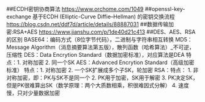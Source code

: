 ##ECDH密钥协商算法
https://www.orchome.com/1049
##openssl-key-exchange 基于ECDH (Elliptic-Curve Diffie–Hellman) 的密钥交换流程
https://blog.csdn.net/ddf7d/article/details/88887031
##数据传输加密:RSA+AES
https://www.jianshu.com/p/1de40d21c413
##DES、AES、RSA的区别
BASE64：编码方式（8位字节代码），二进制与字符串相互转换 
MD5：Message Algorithm（消息摘要算法第五版），散列函数（哈希算法）_不可逆，压缩性
DES：Data Encrytion Standard（数据加密标准），对应算法是DEA
             特点：1. 对称加密 2. 同一个SK
AES：Advanced Encrytion Standard（高级加密标准）
             特点：1. 对称加密 2. 一个SK扩展成多个子SK，轮加密
RSA：特点： 1. 非对称加密，即：PK与SK不是同一个
                         2. PK用于加密，SK用于解密
                         3. PK决定SK，但是PK很难算出SK（数学原理：两个大质数相乘，积很难因式分解）
                         4. 速度慢，只对少量数据加密